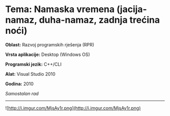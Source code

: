# **Tema:** Namaska vremena (jacija-namaz, duha-namaz, zadnja trećina noći)

**Oblast:** Razvoj programskih rješenja (RPR)

**Vrsta aplikacije:** Desktop (Windows OS)

**Programski jezik:** C++/CLI

**Alat:** Visual Studio 2010

**Godina:** 2010

*Samostalan rad*

---

![http://i.imgur.com/MjsAy1r.png](http://i.imgur.com/MjsAy1r.png)
